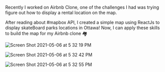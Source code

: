 Recently I worked on Airbnb Clone, one of the challenges I had was trying figure out how to display a rental location on the map.

After reading about #mapbox API, I created a simple map using ReactJs to display skateBoard parks locations in Ottawa!
Now, I can apply these skills to build the map for my Airbnb clone 🏘


![Screen Shot 2021-05-06 at 5 32 19 PM](https://user-images.githubusercontent.com/73474252/117368285-5422f480-ae91-11eb-8cc9-0a1f2f7246b6.png)

![Screen Shot 2021-05-06 at 5 32 42 PM](https://user-images.githubusercontent.com/73474252/117368382-7288f000-ae91-11eb-934b-97f7367334f7.png)

![Screen Shot 2021-05-06 at 5 32 55 PM](https://user-images.githubusercontent.com/73474252/117368412-7fa5df00-ae91-11eb-9050-e1f9ed66867d.png)
